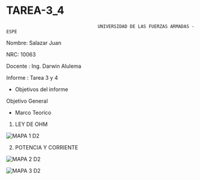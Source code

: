 # TAREA-3_4

                                      UNIVERSIDAD DE LAS FUERZAS ARMADAS - ESPE 
Nombre: Salazar Juan

NRC: 10063

Docente : Ing. Darwin Alulema

Informe : Tarea 3 y 4

* Objetivos del informe

Objetivo General



* Marco Teoríco

1. LEY DE OHM

![MAPA 1 D2](https://user-images.githubusercontent.com/116821649/202185626-4925ca1b-2b94-4de0-906a-bb769f229045.png)

2. POTENCIA Y CORRIENTE 

![MAPA 2 D2](https://user-images.githubusercontent.com/116821649/202199238-f1582168-7aae-4ee3-90ba-f4ea4bae0d98.png)

![MAPA 3 D2](https://user-images.githubusercontent.com/116821649/202207156-4366aca1-7ebb-4709-86fa-46a6e02d5774.png)
